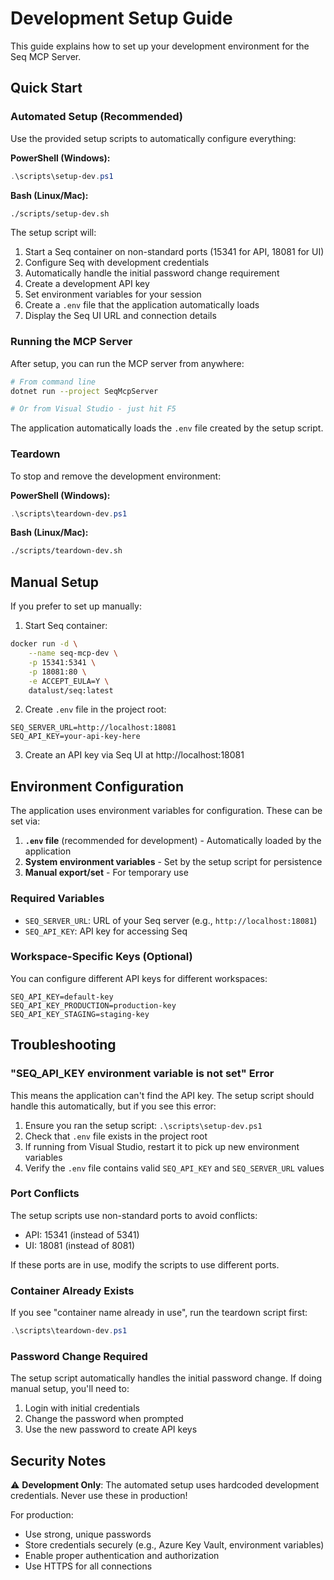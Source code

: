 # Development Setup Guide

This guide explains how to set up your development environment for the Seq MCP Server.

## Quick Start

### Automated Setup (Recommended)

Use the provided setup scripts to automatically configure everything:

**PowerShell (Windows):**
```powershell
.\scripts\setup-dev.ps1
```

**Bash (Linux/Mac):**
```bash
./scripts/setup-dev.sh
```

The setup script will:
1. Start a Seq container on non-standard ports (15341 for API, 18081 for UI)
2. Configure Seq with development credentials
3. Automatically handle the initial password change requirement
4. Create a development API key
5. Set environment variables for your session
6. Create a `.env` file that the application automatically loads
7. Display the Seq UI URL and connection details

### Running the MCP Server

After setup, you can run the MCP server from anywhere:

```bash
# From command line
dotnet run --project SeqMcpServer

# Or from Visual Studio - just hit F5
```

The application automatically loads the `.env` file created by the setup script.

### Teardown

To stop and remove the development environment:

**PowerShell (Windows):**
```powershell
.\scripts\teardown-dev.ps1
```

**Bash (Linux/Mac):**
```bash
./scripts/teardown-dev.sh
```

## Manual Setup

If you prefer to set up manually:

1. Start Seq container:
```bash
docker run -d \
    --name seq-mcp-dev \
    -p 15341:5341 \
    -p 18081:80 \
    -e ACCEPT_EULA=Y \
    datalust/seq:latest
```

2. Create `.env` file in the project root:
```
SEQ_SERVER_URL=http://localhost:18081
SEQ_API_KEY=your-api-key-here
```

3. Create an API key via Seq UI at http://localhost:18081

## Environment Configuration

The application uses environment variables for configuration. These can be set via:

1. **`.env` file** (recommended for development) - Automatically loaded by the application
2. **System environment variables** - Set by the setup script for persistence
3. **Manual export/set** - For temporary use

### Required Variables

- `SEQ_SERVER_URL`: URL of your Seq server (e.g., `http://localhost:18081`)
- `SEQ_API_KEY`: API key for accessing Seq

### Workspace-Specific Keys (Optional)

You can configure different API keys for different workspaces:

```
SEQ_API_KEY=default-key
SEQ_API_KEY_PRODUCTION=production-key
SEQ_API_KEY_STAGING=staging-key
```

## Troubleshooting

### "SEQ_API_KEY environment variable is not set" Error

This means the application can't find the API key. The setup script should handle this automatically, but if you see this error:

1. Ensure you ran the setup script: `.\scripts\setup-dev.ps1`
2. Check that `.env` file exists in the project root
3. If running from Visual Studio, restart it to pick up new environment variables
4. Verify the `.env` file contains valid `SEQ_API_KEY` and `SEQ_SERVER_URL` values

### Port Conflicts

The setup scripts use non-standard ports to avoid conflicts:
- API: 15341 (instead of 5341)
- UI: 18081 (instead of 8081)

If these ports are in use, modify the scripts to use different ports.

### Container Already Exists

If you see "container name already in use", run the teardown script first:
```powershell
.\scripts\teardown-dev.ps1
```

### Password Change Required

The setup script automatically handles the initial password change. If doing manual setup, you'll need to:
1. Login with initial credentials
2. Change the password when prompted
3. Use the new password to create API keys

## Security Notes

⚠️ **Development Only**: The automated setup uses hardcoded development credentials. Never use these in production!

For production:
- Use strong, unique passwords
- Store credentials securely (e.g., Azure Key Vault, environment variables)
- Enable proper authentication and authorization
- Use HTTPS for all connections
